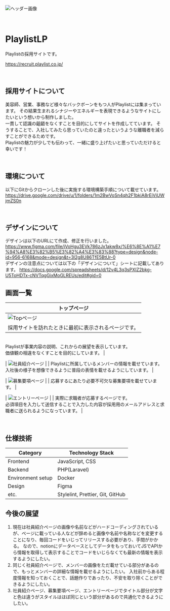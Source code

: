 ![ヘッダー画像](/docs/img/ogimage.jpg)

<br />

# PlaylistLP

Playlistの採用サイトです。

https://recruit.playlist.co.jp/

<br />

## 採用サイトについて
美容師、営業、事務など様々なバックボーンをもつ人がPlaylistには集まっています。
その結果生まれるシナジーやエネルギーを表現できるようなサイトにしたいという想いから制作しました。
<br />
一貫して認識の齟齬をなくすことを目的にしてサイトを作成してています。
そうすることで、入社してみたら思っていたのと違ったというような離職者を減らすことができるためです。
<br />
Playlistの魅力が少しでも伝わって、一緒に盛り上げたいと思っていただけると幸いです！

<br />

## 環境について
以下にGitからクローンした後に実施する環境構築手順について載せています。
https://drive.google.com/drive/u/1/folders/1m2BwVoSn4qh2F1bkiA8rEjVjUWjmZS0n

<br />

## デザインについて
デザインは以下のURLにて作成、修正を行いました。
https://www.figma.com/file/jVoHgu3EVk786zJx1akw8x/%E6%8E%A1%E7%94%A8%E3%82%B5%E3%82%A4%E3%83%88?type=design&node-id=956-6168&mode=design&t=3l2g8U86TfE5BtUr-0
<br />
デザインの注意点については以下の「デザインについて」シートに記載してあります。
https://docs.google.com/spreadsheets/d/12v4L3q3sPXIZ2bkg-U5ToHDTx-cNVTqgGixMoGLREUs/edit#gid=0

## 画面一覧
| トップページ |
| ---- |
| ![Topページ](/docs/img/TOP-PC.png) |
| 採用サイトを訪れたときに最初に表示されるページです。
<br />
Playlistが事業内容の説明、これからの展望を表示しています。
<br />
価値観の相違をなくすことを目的にしています。 |

| ![社員紹介ページ](/docs/img/MENBER-PC.png) |
| Playlistに所属しているメンバーの情報を載せています。
<br />
入社後の様子を想像できるように普段の表情を載せるようにしています。 |

| ![募集要項ページ](/docs/img/REQUIREMENTS-PC.png) |
| 応募するにあたり必要不可欠な募集要項を載せています。 |

| ![エントリーページ](/docs/img/ENTRY-PC.png) |
| 実際に求職者が応募するページです。
<br />
必須項目を入力して送信することで入力した内容が採用用のメールアドレスと求職者に送られるようになっています。 |

<br />

## 仕様技術

| Category          | Technology Stack                                     |
| ----------------- | --------------------------------------------------   |
| Frontend          | JavaScript, CSS                                      |
| Backend           | PHP(Laravel)                                         |
| Environment setup | Docker                                               |
| Design            | Figma                                                |
| etc.              | Stylelint, Prettier, Git, GitHub                     |

## 今後の展望

1. 現在は社員紹介ページの画像や名前などがハードコーディングされているが、ページに載っている人などが辞めると画像や名前や名称などを変更することになり、毎回コードをいじってリリースする必要があり、手間がかかる。
なので、notionにデータベースとしてデータをもっておいてJSでAPIから情報を取得して表示することでコードをいじらなくても最新の情報を表示するようにしたい。
2. 同じく社員紹介ページで、メンバーの画像をただ載せている部分があるので、もっとメンバーの詳細な情報を載せるようにしたい。
入社前からある程度情報を知っておくことで、話題作りであったり、不安を取り除くことができるようにしたい。
3. 社員紹介ページ、募集要項ページ、エントリーページでタイトル部分が文字と色は違うがスタイルはほぼ同じという部分があるので共通化できるようにしたい。
